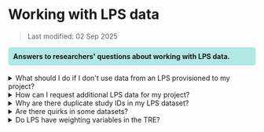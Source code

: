 # Working with LPS data
>Last modified: 02 Sep 2025
<div style="background-color: rgba(0, 178, 169, 0.3); padding: 10px; border-radius: 5px;"><strong>Answers to researchers' questions about working with LPS data.</strong></div style>  
<br>
<details>
<summary>What should I do if I don't use data from an LPS provisioned to my project?</summary>

UK LLC's [**publication policy**](https://ukllc.ac.uk/governance) requires researchers to complete a checklist to confirm which LPS data they used in their research. Before publications are submitted, and at the end of a project, UK LLC will let LPS know whether their data was used in each research project. It is helpful if researchers share their reasons for not using some datasets so UK LLC can share this information with future potential users.
</details>
<details>
<summary>How can I request additional LPS data for my project?</summary>

Requests for new data should be submitted via an amendment to UK LLC. You may apply for additional data from already approved LPS, data from additional LPS, and/or additional linked data.**Note**: each type of data [**amendment**](../../user_guide/RequestingAnAmendment.md)  requires a different level of review before being approved. 
</details>
<details>
<summary>Why are there duplicate study IDs in my LPS dataset?</summary>

In most cases LPS data is one row per person. However, there are a few exceptions. Please check the relevant LPS documentation associated with the dataset you are working on.
</details>

<details>
<summary>Are there quirks in some datasets?</summary>

This section is work-in-progress and will be updated as further quirks are brought to our attention – if you identify quirks, please notify the UK LLC Data Team [**support@ukllc.ac.uk**](mailto:support@ukllc.ac.uk)

#### Quirk 1: ncds58_ncds5_mother_child_v0001
Datasets which are >1000 variables wide are split on loading to the UKSERPUKLLC database due to SQL field limit of 1024. Where this is the case the table name will contain a _1_, _2_ etc nested between the version and date in the table name. In most cases the 2 (or more) parts can be merged/joined on LLC_XXXX_stud_id. This can be done when the table has a 1-row per participant structure.   

The following table(s) is/are an exception to this:
* ncds58_ncds5_mother_child_vXXXX_1_YYYYMMDD
* ncds58_ncds5_mother_child_vXXXX_2_YYYYMMDD. 

These data require a join on 2 fields, LLC_XXXX_stud_id and person, because this table is at the child-level whereas the key ID LLC_XXXX_stud_id is at the parent-level.  
</details>

<details>
<summary>Do LPS have weighting variables in the TRE?</summary>

|LPS name|Weighting variables in the TRE?|Further information
|:--|:--:|:--|
|AIRWAVE|TBC|TBC|
|ALSPAC|No|Published paper with missing data: [The Avon Longitudinal Study of Parents and Children - a resource for COVID-19 research: questionnaire data capture July 2021 to December 2021, with a focus on long COVID](https://wellcomeopenresearch.org/articles/8-292). You can also find other papers on the Welcome Open Research site (search for ALSPAC and COVID) that explain how to deal with missing data.|
|BCS70|Yes|Search for weighting variables (e.g. 'design weight') using the Variables search in [Explore](https://ukllc-data-catalogue-96b71e84a70e.herokuapp.com/) and use the Advanced Options to filter on BCS70.|
|BIB|No|The BIB cohort recruited people during pregnancy who attended a 28-week antenatal appointment at the hospital. The aim was to invite all attendees to participate in the BIB cohort. BIB didn’t use any sample frame or weighting during recruitment and the population is broadly representative of people having babies in Bradford during this time. Compared to other LPS in UK LLC, the Bradford cohort falls into the highest deprivation groups and is more ethnically diverse (c. 50% South Asian). |
|ELSA|Yes|Search for weighting variables (e.g. 'cross-sectional weight') using the Variables search in [Explore](https://ukllc-data-catalogue-96b71e84a70e.herokuapp.com/) and use the Advanced Options to filter on ELSA.|
|EPICN|No|Eligible participants were recruited by post. Individuals were requested to provide detailed dietary, biological and other health data, and to be followed up over a few years, and so the response rate was c. 45%. Therefore participants were not a random population sample, but they were [closely similar to UK population samples](https://pubmed.ncbi.nlm.nih.gov/10466767/) with respect to many characteristics, including anthropometry, blood pressure, and lipids, although with a lower proportion of smokers.|
|EXCEED|No|Published paper with missing data: [Extended Cohort for E-health, Environment and DNA (EXCEED) COVID-19 focus](https://wellcomeopenresearch.org/articles/6-349) |
|FENLAND|No|TBC|
|GENSCOT|No|Published paper with missing data: [Generation Scotland: an update on Scotland's longitudinal family health study](https://bmjopen.bmj.com/content/bmjopen/14/6/e084719.full.pdf) |
|GLAD|No|Published paper with missing data: [Comparison of depression and anxiety symptom networks in reporters and non-reporters of lifetime trauma in two samples of differing severity](https://www.sciencedirect.com/science/article/pii/S266691532100127X)|
|MCS|Yes|See the [MCS User Guide](https://cls.ucl.ac.uk/wp-content/uploads/2020/09/MCS1-5_User_Guide_ed9_2020-08-07.pdf) to understand how the weighting variables are named. Search for weighting variables (e.g. 'weight1') using the Variables search in [Explore](https://ukllc-data-catalogue-96b71e84a70e.herokuapp.com/) and use the Advanced Options to filter on MCS.|
|NCDS58|Yes|Search for weighting variables (e.g.  ‘design weight’) using the Variables search in [Explore](https://ukllc-data-catalogue-96b71e84a70e.herokuapp.com/) and use the Advanced Options to filter on NCDS58.|
|NEXTSTEP|Yes|Search for weighting variables (e.g.  ‘design weight’) using the Variables search in [Explore](https://ukllc-data-catalogue-96b71e84a70e.herokuapp.com/) and use the Advanced Options to filter on NEXTSTEP.|
|NICOLA|No|Weighting is explained in [Early key findings from a study of older people in Northern Ireland](https://www.qub.ac.uk/sites/NICOLA/FileStore/Filetoupload,783215,en.pdf)|
|NIHRBIO_COPING|No|Published paper with missing data: [Risk and protective factors for new onset binge eating, low weight, and self-harm symptoms in over 25,000 individuals in the UK during the COVID-19 pandemic](https://osf.io/preprints/psyarxiv/qsbwf/)|
|NSHD46|Yes|Search for weighting variables (e.g. ‘design weight’) using the Variables search in [Explore](https://ukllc-data-catalogue-96b71e84a70e.herokuapp.com/) and use the Advanced Options to filter on NSHD46.|
|SABRE|No|Published paper with further information: [Ethnic differences in associations between fat deposition and incident diabetes and underlying mechanisms: The SABRE study](https://onlinelibrary.wiley.com/doi/pdfdirect/10.1002/oby.20997)|
|TEDS|No|TBC|
|TRACKC19|No|TRACKC19 has not calculated sampling weights.|
|TWINSUK|No|Most of the data in the TRE is derived from the CoPE questionnaires. For more details on how to deal with missing data visit: [Wellcome Open Research Gateways.](https://wellcomeopenresearch.org/gateways/twinsuk)|
|UKHLS|Yes|See UKHLS's guidance on [selecting the correct weight for your analysis](https://www.understandingsociety.ac.uk/documentation/mainstage/user-guides/main-survey-user-guide/selecting-the-correct-weight-for-your-analysis/0). Search for weighting variables (e.g. ‘xw’) using the Variables search in [Explore](https://ukllc-data-catalogue-96b71e84a70e.herokuapp.com/) and use the Advanced Options to filter on UKHLS.|
</details>
